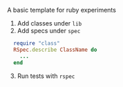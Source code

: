 A basic template for ruby experiments

1. Add classes under `lib`
2. Add specs under `spec`

```ruby
  require "class"
  RSpec.describe ClassName do
    ...
  end
```

3. Run tests with `rspec`